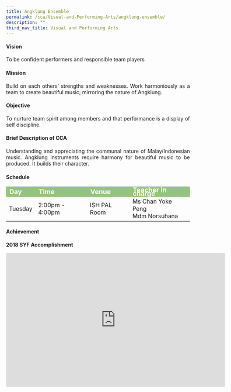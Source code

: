 ```yaml
---
title: Angklung Ensemble
permalink: /cca/Visual-and-Performing-Arts/angklung-ensemble/
description: ""
third_nav_title: Visual and Performing Arts
---
```

<h4>Vision</h4>
<p style="text-align:justify">To be confident performers and responsible team players</p>
<h4>Mission</h4>
<p style="text-align:justify">Build on each others’ strengths and weaknesses. Work harmoniously as a team to create beautiful music; mirroring the nature of Angklung.</p>
<h4>Objective</h4>
<p style="text-align:justify">To nurture team spirit among members and that performance is a display of self discipline.</p>
<h4>Brief Description of CCA</h4>
<p style="text-align:justify">Understanding and appreciating the communal nature of Malay/Indonesian music. Angklung instruments require harmony for beautiful music to be produced. It builds their character.</p>
<h4>Schedule</h4>
<p>
	<table>
		<tbody>
			<tr style="line-height:10px; background-color:rgb(147,196,125); font-weight: bold; font-size:18px; color:white"><td>Day</td><td>Time</td><td>Venue</td><td>Teacher in charge</td></tr>
			<tr><td>Tuesday</td><td>2:00pm - 4:00pm</td><td>ISH PAL Room</td><td>Ms Chan Yoke Peng<br>Mdm Norsuhana</td></tr>
			<tr></tr>
		</tbody>
		</table>
<h4>Achievement</h4>

**2018 SYF Accomplishment**

<center><iframe allowfullscreen="true" height="366" width="600" frameborder="0" src="https://docs.google.com/presentation/d/e/2PACX-1vQV-X7doelXtP-eIZfu097ksSEUw5olvPMJkM3HP_rJZwPKCBSaKwTR1AUciozLffALk5fSjuhmgCHf/embed?start=false&amp;loop=false&amp;delayms=3000"></iframe></center>